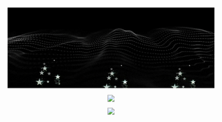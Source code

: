 <p align="center">
  <a href="giphy.gif"> 
    <img align="center" src="giphy.gif"/>
  </a>
</p>
<p align="center">
  <a href="https://github.com/anuraghazra/github-readme-stats"> 
    <img align="center" src="https://github-readme-stats.vercel.app/api?username=ThuongNguyenVan158&show_icons=true&count_private=true&theme=dracula"/>
  </a>
</p>
<p align="center">
  <a href="https://github.com/anuraghazra/github-readme-stats"> 
    <img src="https://github-readme-stats.vercel.app/api/top-langs/?username=ThuongNguyenVan158&layout=compact&langs_count=20&count_private=true&hide=tsql,hlsl,glsl,shaderlab&theme=dracula"/>
  </a>
</p>
<!--
**ThuongNguyenVan158/ThuongNguyenVan158** is a ✨ _special_ ✨ repository because its `README.md` (this file) appears on your GitHub profile.

Here are some ideas to get you started:

- 🔭 I’m currently working on ...
- 🌱 I’m currently learning ...
- 👯 I’m looking to collaborate on ...
- 🤔 I’m looking for help with ...
- 💬 Ask me about ...
- 📫 How to reach me: ...
- 😄 Pronouns: ...
- ⚡ Fun fact: ...
-->
